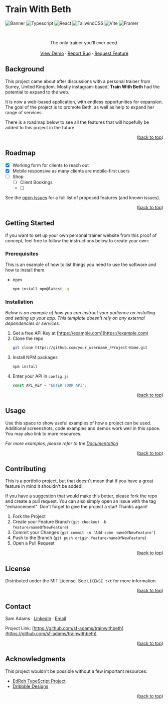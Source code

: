 <a name="readme-top"></a>

# Train With Beth

![Banner](https://github.com/sf-adams/trainwithbeth/assets/35069870/032f5474-944e-4f66-9e22-e6b9f74f0420)
![Typescript](https://img.shields.io/badge/TypeScript-007ACC?style=for-the-badge&logo=typescript&logoColor=white)
![React](https://img.shields.io/badge/react-%2320232a.svg?style=for-the-badge&logo=react&logoColor=%2361DAFB)
![TailwindCSS](https://img.shields.io/badge/tailwindcss-%2338B2AC.svg?style=for-the-badge&logo=tailwind-css&logoColor=white)
![Vite](https://img.shields.io/badge/vite-%23646CFF.svg?style=for-the-badge&logo=vite&logoColor=white)
![Framer](https://img.shields.io/badge/Framer-black?style=for-the-badge&logo=framer&logoColor=blue)

<!-- PROJECT LOGO -->
<br />
<div align="center">

  <p align="center">
    The only trainer you'll ever need.
    <br />
    <br />
    <a href="https://trainwithbeth.sf-adams.com/">View Demo</a>
    ·
    <a href="https://github.com/sf-adams/trainwithbeth/issues">Report Bug</a>
    ·
    <a href="https://github.com/sf-adams/trainwithbeth/issues">Request Feature</a>
  </p>
</div>

<!-- ABOUT THE PROJECT -->

## Background

This project came about after discussions with a personal trainer from Surrey, United Kingdom. Mostly instagram-based, **Train With Beth** had the potential to expand to the web.

It is now a web-based application, with endless opportunities for expansion. The goal of the project is to promote Beth, as well as help to expand her range of services.

There is a roadmap below to see all the features that will hopefully be added to this project in the future.

<p align="right">(<a href="#readme-top">back to top</a>)</p>

<!-- ROADMAP -->

## Roadmap

- [x] Working form for clients to reach out
- [x] Mobile responsive as many clients are mobile-first users
- [ ] Shop
  - [ ] Client Bookings
  - [ ]

See the [open issues](https://github.com/othneildrew/Best-README-Template/issues) for a full list of proposed features (and known issues).

<p align="right">(<a href="#readme-top">back to top</a>)</p>

<!-- GETTING STARTED -->

## Getting Started

If you want to set up your own personal trainer website from this proof of concept, feel free to follow the instructions below to create your own:

### Prerequisites

This is an example of how to list things you need to use the software and how to install them.

- npm
  ```sh
  npm install npm@latest -g
  ```

### Installation

_Below is an example of how you can instruct your audience on installing and setting up your app. This template doesn't rely on any external dependencies or services._

1. Get a free API Key at [https://example.com](https://example.com)
2. Clone the repo
   ```sh
   git clone https://github.com/your_username_/Project-Name.git
   ```
3. Install NPM packages
   ```sh
   npm install
   ```
4. Enter your API in `config.js`
   ```js
   const API_KEY = "ENTER YOUR API";
   ```

<p align="right">(<a href="#readme-top">back to top</a>)</p>

<!-- USAGE EXAMPLES -->

## Usage

Use this space to show useful examples of how a project can be used. Additional screenshots, code examples and demos work well in this space. You may also link to more resources.

_For more examples, please refer to the [Documentation](https://example.com)_

<p align="right">(<a href="#readme-top">back to top</a>)</p>

<!-- CONTRIBUTING -->

## Contributing

This is a portfolio project, but that doesn't mean that if you have a great feature in mind it shouldn't be added!

If you have a suggestion that would make this better, please fork the repo and create a pull request. You can also simply open an issue with the tag "enhancement".
Don't forget to give the project a star! Thanks again!

1. Fork the Project
2. Create your Feature Branch (`git checkout -b feature/nameOfNewFeature`)
3. Commit your Changes (`git commit -m 'Add some nameOfNewFeature'`)
4. Push to the Branch (`git push origin feature/nameOfNewFeature`)
5. Open a Pull Request

<p align="right">(<a href="#readme-top">back to top</a>)</p>

<!-- LICENSE -->

## License

Distributed under the MIT License. See `LICENSE.txt` for more information.

<p align="right">(<a href="#readme-top">back to top</a>)</p>

<!-- CONTACT -->

## Contact

Sam Adams · [LinkedIn](https://www.linkedin.com/in/sf-adams/) · [Email](mailto:contact@sf-adams.com)

Project Link: [https://github.com/sf-adams/trainwithbeth](https://github.com/sf-adams/trainwithbeth)

<p align="right">(<a href="#readme-top">back to top</a>)</p>

<!-- ACKNOWLEDGMENTS -->

## Acknowledgments

This project wouldn't be possible without a few important resources:

- [EdRoh TypeScript Project](https://youtu.be/I2NNxr3WPDo)
- [Dribbble Designs](https://youtu.be/I2NNxr3WPDo)

<p align="right">(<a href="#readme-top">back to top</a>)</p>

<!-- MARKDOWN LINKS & IMAGES -->
<!-- https://www.markdownguide.org/basic-syntax/#reference-style-links -->

[contributors-shield]: https://img.shields.io/github/contributors/othneildrew/Best-README-Template.svg?style=for-the-badge
[contributors-url]: https://github.com/othneildrew/Best-README-Template/graphs/contributors
[forks-shield]: https://img.shields.io/github/forks/othneildrew/Best-README-Template.svg?style=for-the-badge
[forks-url]: https://github.com/othneildrew/Best-README-Template/network/members
[stars-shield]: https://img.shields.io/github/stars/othneildrew/Best-README-Template.svg?style=for-the-badge
[stars-url]: https://github.com/othneildrew/Best-README-Template/stargazers
[issues-shield]: https://img.shields.io/github/issues/othneildrew/Best-README-Template.svg?style=for-the-badge
[issues-url]: https://github.com/othneildrew/Best-README-Template/issues
[license-shield]: https://img.shields.io/github/license/othneildrew/Best-README-Template.svg?style=for-the-badge
[license-url]: https://github.com/othneildrew/Best-README-Template/blob/master/LICENSE.txt
[linkedin-shield]: https://img.shields.io/badge/-LinkedIn-black.svg?style=for-the-badge&logo=linkedin&colorB=555
[linkedin-url]: https://linkedin.com/in/othneildrew
[product-screenshot]: images/screenshot.png
[next.js]: https://img.shields.io/badge/next.js-000000?style=for-the-badge&logo=nextdotjs&logoColor=white
[next-url]: https://nextjs.org/
[react.js]: https://img.shields.io/badge/React-20232A?style=for-the-badge&logo=react&logoColor=61DAFB
[react-url]: https://reactjs.org/
